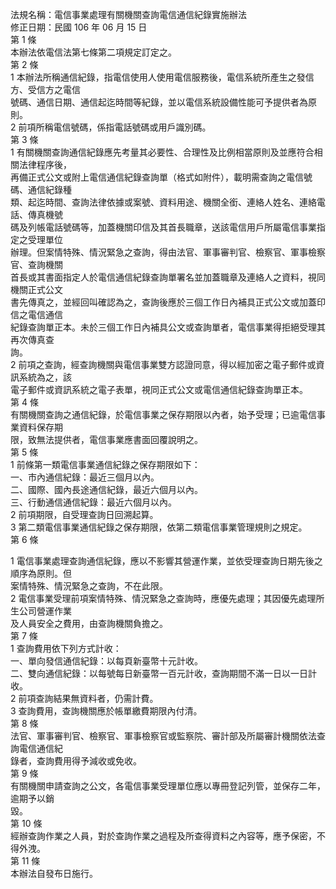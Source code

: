法規名稱：電信事業處理有關機關查詢電信通信紀錄實施辦法  
修正日期：民國 106 年 06 月 15 日  
第 1 條  
本辦法依電信法第七條第二項規定訂定之。  
第 2 條  
1 本辦法所稱通信紀錄，指電信使用人使用電信服務後，電信系統所產生之發信方、受信方之電信  
號碼、通信日期、通信起迄時間等紀錄，並以電信系統設備性能可予提供者為原則。  
2 前項所稱電信號碼，係指電話號碼或用戶識別碼。  
第 3 條  
1 有關機關查詢通信紀錄應先考量其必要性、合理性及比例相當原則及並應符合相關法律程序後，  
再備正式公文或附上電信通信紀錄查詢單（格式如附件），載明需查詢之電信號碼、通信紀錄種  
類、起迄時間、查詢法律依據或案號、資料用途、機關全銜、連絡人姓名、連絡電話、傳真機號  
碼及列帳電話號碼等，加蓋機關印信及其首長職章，送該電信用戶所屬電信事業指定之受理單位  
辦理。但案情特殊、情況緊急之查詢，得由法官、軍事審判官、檢察官、軍事檢察官、查詢機關  
首長或其書面指定人於電信通信紀錄查詢單署名並加蓋職章及連絡人之資料，視同機關正式公文  
書先傳真之，並經回叫確認為之，查詢後應於三個工作日內補具正式公文或加蓋印信之電信通信  
紀錄查詢單正本。未於三個工作日內補具公文或查詢單者，電信事業得拒絕受理其再次傳真查  
詢。  
2 前項之查詢，經查詢機關與電信事業雙方認證同意，得以經加密之電子郵件或資訊系統為之，該  
電子郵件或資訊系統之電子表單，視同正式公文或電信通信紀錄查詢單正本。  
第 4 條  
有關機關查詢之通信紀錄，於電信事業之保存期限以內者，始予受理；已逾電信事業資料保存期  
限，致無法提供者，電信事業應書面回覆說明之。  
第 5 條  
1 前條第一類電信事業通信紀錄之保存期限如下：  
一、市內通信紀錄：最近三個月以內。  
二、國際、國內長途通信紀錄，最近六個月以內。  
三、行動通信通信紀錄：最近六個月以內。  
2 前項期限，自受理查詢日回溯起算。  
3 第二類電信事業通信紀錄之保存期限，依第二類電信事業管理規則之規定。  
第 6 條  


1 電信事業處理查詢通信紀錄，應以不影響其營運作業，並依受理查詢日期先後之順序為原則。但  
案情特殊、情況緊急之查詢，不在此限。  
2 電信事業受理前項案情特殊、情況緊急之查詢時，應優先處理；其因優先處理所生公司營運作業  
及人員安全之費用，由查詢機關負擔之。  
第 7 條  
1 查詢費用依下列方式計收：  
一、單向發信通信紀錄：以每頁新臺幣十元計收。  
二、雙向通信紀錄：以每號每日新臺幣一百元計收，查詢期間不滿一日以一日計收。  
2 前項查詢結果無資料者，仍需計費。  
3 查詢費用，查詢機關應於帳單繳費期限內付清。  
第 8 條  
法官、軍事審判官、檢察官、軍事檢察官或監察院、審計部及所屬審計機關依法查詢電信通信紀  
錄者，查詢費用得予減收或免收。  
第 9 條  
有關機關申請查詢之公文，各電信事業受理單位應以專冊登記列管，並保存二年，逾期予以銷  
毀。  
第 10 條  
經辦查詢作業之人員，對於查詢作業之過程及所查得資料之內容等，應予保密，不得外洩。  
第 11 條  
本辦法自發布日施行。  


